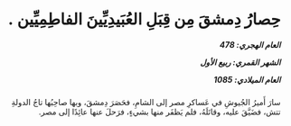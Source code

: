 <h1 dir="rtl">حِصارُ دِمشقَ مِن قِبَلِ العُبَيدِيِّينَ الفاطِمِيِّين .</h1>

<h5 dir="rtl">العام الهجري:  478

الشهر القمري: ربيع الأول

العام الميلادي: 1085</h5>

<p dir="rtl">سارَ أَميرُ الجُيوشِ في عَساكرِ مصر إلى الشامِ، فحَصَرَ دِمشقَ، وبها صاحِبُها تاجُ الدولةِ تتش، فضَيَّقَ عليه، وقاتَلَهُ، فلم يَظفَر منها بشيءٍ، فرَحلَ عنها عائِدًا إلى مصر.</p></br>
